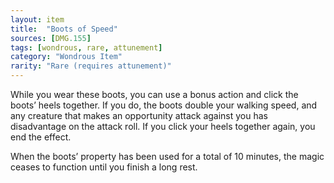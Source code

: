 ```yaml
---
layout: item
title:  "Boots of Speed"
sources: [DMG.155]
tags: [wondrous, rare, attunement]
category: "Wondrous Item"
rarity: "Rare (requires attunement)"
---
```


While you wear these boots, you can use a bonus action and click the boots’ heels together. If you do, the boots double your walking speed, and any creature that makes an opportunity attack against you has disadvantage on the attack roll. If you click your heels together again, you end the effect.

When the boots’ property has been used for a total of 10 minutes, the magic ceases to function until you finish a long rest.